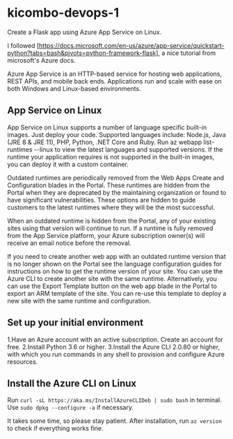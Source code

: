 # kicombo-devops-1
Create a Flask app using Azure App Service on Linux.

I followed [https://docs.microsoft.com/en-us/azure/app-service/quickstart-python?tabs=bash&pivots=python-framework-flask], a nice tutorial from microsoft's Azure docs.

Azure App Service is an HTTP-based service for hosting web applications, REST APIs, and mobile back ends. Applications run and scale with ease on both Windows and Linux-based environments.

## App Service on Linux
App Service on Linux supports a number of language specific built-in images. Just deploy your code. Supported languages include: Node.js, Java (JRE 8 & JRE 11), PHP, Python, .NET Core and Ruby. Run az webapp list-runtimes --linux to view the latest languages and supported versions. If the runtime your application requires is not supported in the built-in images, you can deploy it with a custom container.

Outdated runtimes are periodically removed from the Web Apps Create and Configuration blades in the Portal. These runtimes are hidden from the Portal when they are deprecated by the maintaining organization or found to have significant vulnerabilities. These options are hidden to guide customers to the latest runtimes where they will be the most successful.

When an outdated runtime is hidden from the Portal, any of your existing sites using that version will continue to run. If a runtime is fully removed from the App Service platform, your Azure subscription owner(s) will receive an email notice before the removal.

If you need to create another web app with an outdated runtime version that is no longer shown on the Portal see the language configuration guides for instructions on how to get the runtime version of your site. You can use the Azure CLI to create another site with the same runtime. Alternatively, you can use the Export Template button on the web app blade in the Portal to export an ARM template of the site. You can re-use this template to deploy a new site with the same runtime and configuration.

## Set up your initial environment
1.Have an Azure account with an active subscription. Create an account for free.
2.Install Python 3.6 or higher.
3.Install the Azure CLI 2.0.80 or higher, with which you run commands in any shell to provision and configure Azure resources.

## Install the Azure CLI on Linux
Run `curl -sL https://aka.ms/InstallAzureCLIDeb | sudo bash` in terminal. Use `sudo dpkg --configure -a` if necessary.

It takes some time, so please stay patient. After installation, run `az version` to check if everything works fine.

